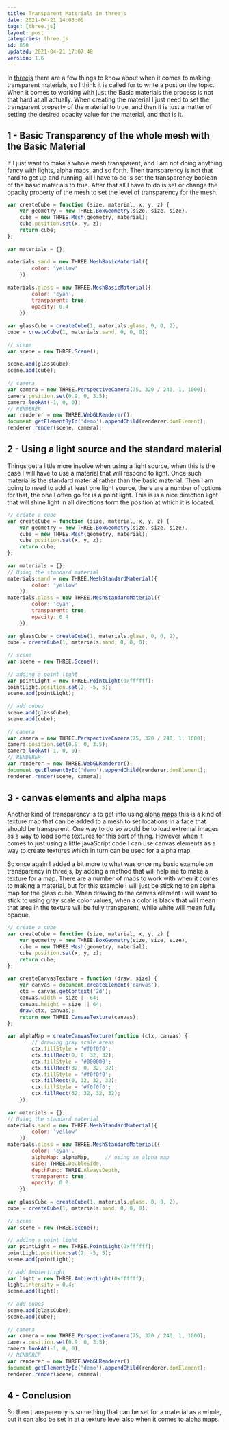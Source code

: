 ```yaml
---
title: Transparent Materials in threejs
date: 2021-04-21 14:03:00
tags: [three.js]
layout: post
categories: three.js
id: 850
updated: 2021-04-21 17:07:48
version: 1.6
---
```


In [threejs](https://threejs.org/) there are a few things to know about when it comes to making transparent materials, so I think it is called for to write a post on the topic. When it comes to working with just the Basic materials the process is not that hard at all actually. When creating the material I just need to set the transparent property of the material to true, and then it is just a matter of setting the desired opacity value for the material, and that is it.

<!-- more -->

## 1 - Basic Transparency of the whole mesh with the Basic Material

If I just want to make a whole mesh transparent, and I am not doing anything fancy with lights, alpha maps, and so forth. Then transparency is not that hard to get up and running, all I have to do is set the transparency boolean of the basic materials to true. After that all I have to do is set or change the opacity property of the mesh to set the level of transparency for the mesh.

```js
var createCube = function (size, material, x, y, z) {
    var geometry = new THREE.BoxGeometry(size, size, size),
    cube = new THREE.Mesh(geometry, material);
    cube.position.set(x, y, z);
    return cube;
};
 
var materials = {};
 
materials.sand = new THREE.MeshBasicMaterial({
        color: 'yellow'
    });
 
materials.glass = new THREE.MeshBasicMaterial({
        color: 'cyan',
        transparent: true,
        opacity: 0.4
    });
 
var glassCube = createCube(1, materials.glass, 0, 0, 2),
cube = createCube(1, materials.sand, 0, 0, 0);
 
// scene
var scene = new THREE.Scene();
 
scene.add(glassCube);
scene.add(cube);
 
// camera
var camera = new THREE.PerspectiveCamera(75, 320 / 240, 1, 1000);
camera.position.set(0.9, 0, 3.5);
camera.lookAt(-1, 0, 0);
// RENDERER
var renderer = new THREE.WebGLRenderer();
document.getElementById('demo').appendChild(renderer.domElement);
renderer.render(scene, camera);
```

## 2 - Using a light source and the standard material

Things get a little more involve when using a light source, when this is the case I will have to use a material that will respond to light. Once such material is the standard material rather than the basic material. Then I am going to need to add at least one light source, there are a number of options for that, the one I often go for is a point light. This is is a nice direction light that will shine light in all directions form the position at which it is located.

```js
// create a cube
var createCube = function (size, material, x, y, z) {
    var geometry = new THREE.BoxGeometry(size, size, size),
    cube = new THREE.Mesh(geometry, material);
    cube.position.set(x, y, z);
    return cube;
};
 
var materials = {};
// Using the standard material
materials.sand = new THREE.MeshStandardMaterial({
        color: 'yellow'
    });
materials.glass = new THREE.MeshStandardMaterial({
        color: 'cyan',
        transparent: true,
        opacity: 0.4
    });
 
var glassCube = createCube(1, materials.glass, 0, 0, 2),
cube = createCube(1, materials.sand, 0, 0, 0);
 
// scene
var scene = new THREE.Scene();
 
// adding a point light
var pointLight = new THREE.PointLight(0xffffff);
pointLight.position.set(2, -5, 5);
scene.add(pointLight);
 
// add cubes
scene.add(glassCube);
scene.add(cube);
 
// camera
var camera = new THREE.PerspectiveCamera(75, 320 / 240, 1, 1000);
camera.position.set(0.9, 0, 3.5);
camera.lookAt(-1, 0, 0);
// RENDERER
var renderer = new THREE.WebGLRenderer();
document.getElementById('demo').appendChild(renderer.domElement);
renderer.render(scene, camera);
```

## 3 - canvas elements and alpha maps

Another kind of transparency is to get into using [alpha maps](/2019/06/06/threejs-alpha-map/) this is a kind of texture map that can be added to a mesh to set locations in a face that should be transparent. One way to do so would be to load extremal images as a way to load some textures for this sort of thing. However when it comes to just using a little javaScript code I can use canvas elements as a way to create textures which in turn can be used for a alpha map.

So once again I added a bit more to what was once my basic example on transparency in threejs, by adding a method that will help me to make a texture for a map. There are a number of maps to work with when it comes to making a material, but for this example I will just be sticking to an alpha map for the glass cube. When drawing to the canvas element i will want to stick to using gray scale color values, when a color is black that will mean that area in the texture will be fully transparent, while white will mean fully opaque.

```js
// create a cube
var createCube = function (size, material, x, y, z) {
    var geometry = new THREE.BoxGeometry(size, size, size),
    cube = new THREE.Mesh(geometry, material);
    cube.position.set(x, y, z);
    return cube;
};
 
var createCanvasTexture = function (draw, size) {
    var canvas = document.createElement('canvas'),
    ctx = canvas.getContext('2d');
    canvas.width = size || 64;
    canvas.height = size || 64;
    draw(ctx, canvas);
    return new THREE.CanvasTexture(canvas);
};
 
var alphaMap = createCanvasTexture(function (ctx, canvas) {
        // drawing gray scale areas
        ctx.fillStyle = '#f0f0f0';
        ctx.fillRect(0, 0, 32, 32);
        ctx.fillStyle = '#000000';
        ctx.fillRect(32, 0, 32, 32);
        ctx.fillStyle = '#f0f0f0';
        ctx.fillRect(0, 32, 32, 32);
        ctx.fillStyle = '#f0f0f0';
        ctx.fillRect(32, 32, 32, 32);
    });
 
var materials = {};
// Using the standard material
materials.sand = new THREE.MeshStandardMaterial({
        color: 'yellow'
    });
materials.glass = new THREE.MeshStandardMaterial({
        color: 'cyan',
        alphaMap: alphaMap,     // using an alpha map
        side: THREE.DoubleSide,
        depthFunc: THREE.AlwaysDepth,
        transparent: true,
        opacity: 0.2
    });
 
var glassCube = createCube(1, materials.glass, 0, 0, 2),
cube = createCube(1, materials.sand, 0, 0, 0);
 
// scene
var scene = new THREE.Scene();
 
// adding a point light
var pointLight = new THREE.PointLight(0xffffff);
pointLight.position.set(2, -5, 5);
scene.add(pointLight);
 
// add AmbientLight
var light = new THREE.AmbientLight(0xffffff);
light.intensity = 0.4;
scene.add(light);
 
// add cubes
scene.add(glassCube);
scene.add(cube);
 
// camera
var camera = new THREE.PerspectiveCamera(75, 320 / 240, 1, 1000);
camera.position.set(0.9, 0, 3.5);
camera.lookAt(-1, 0, 0);
// RENDERER
var renderer = new THREE.WebGLRenderer();
document.getElementById('demo').appendChild(renderer.domElement);
renderer.render(scene, camera);
```

## 4 - Conclusion

So then transparency is something that can be set for a material as a whole, but it can also be set in at a texture level also when it comes to alpha maps.